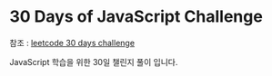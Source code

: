 # 30 Days of JavaScript Challenge

참조 : [leetcode 30 days challenge](https://leetcode.com/discuss/study-guide/3458761/Open-to-Registration!-30-Days-of-LC-JavaScript-Challenge/?utm_campaign=Banner17&utm_medium=Banner&utm_source=Banner&gio_link_id=5Rp2WLyo)

JavaScript 학습을 위한 30일 챌린지 풀이 입니다.
